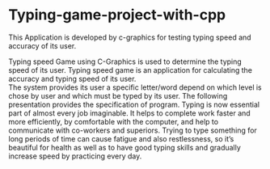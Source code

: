 # Typing-game-project-with-cpp

This Application is developed by c-graphics for testing typing speed and accuracy of its user.

Typing speed Game using C-Graphics is used to determine the typing speed of its user.
Typing speed game is an application for calculating the accuracy and typing speed of its user.   
The system provides its user a specific letter/word depend on which level is chose by user and which must be typed by its user.
The following presentation provides the specification of program. 
Typing is now essential part of almost every job imaginable. 
It helps to complete work faster and more efficiently, by comfortable with the computer, and help to communicate with co-workers and superiors.
Trying to type something for long periods of time can cause fatigue and also restlessness, 
so it’s beautiful for health as well as to have good typing skills and gradually increase speed by practicing every day.

